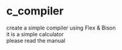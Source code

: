 # c_compiler
create a simple compiler using Flex &amp; Bison  
it is a simple calculator  
please read the manual
